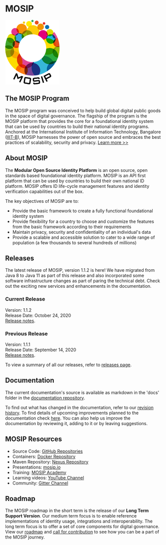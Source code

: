 # MOSIP

![](_images/mosip-logo.png)

## The MOSIP Program
The MOSIP program was conceived to help build global digital public goods in the space of digital governance. The flagship of the program is the MOSIP platform that provides the core for a foundational identity system that can be used by countries to build their national identity programs. Anchored at the International Institute of Information Technology, Bangalore ([IIIT-B](https://www.iiitb.ac.in/)), MOSIP harnesses the power of open source and embraces the best practices of scalability, security and privacy. [Learn more >>](https://www.mosip.io/)

## About MOSIP
The **Modular Open Source Identity Platform** is an open source, open standards based foundational identity platform. MOSIP is an API first platform that can be used by countries to build their own national ID platform. MOSIP offers ID life-cycle management features and identity verification capabilities out of the box.

The key objectives of MOSIP are to:
* Provide the basic framework to create a fully functional foundational identity system
* Provide flexibility for a country to choose and customize the features from the basic framework according to their requirements
* Maintain privacy, security and confidentiality of an individual's data
* Provide a scalable and accessible solution to cater to a wide range of population (a few thousands to several hundreds of millions)

## Releases
The latest release of MOSIP, version 1.1.2 is here! We have migrated from Java 8 to Java 11 as part of this release and also incorporated some software infrastructure changes as part of paring the technical debt. Check out the exciting new services and enhancements in the documentation.

### Current Release 
Version: 1.1.2<br>Release Date: October 24, 2020<br>[Release notes](Release-Notes-1.1.2.md).

### Previous Release
Version: 1.1.1<br>Release Date: September 14, 2020<br> [Release notes](Release-Notes-1.1.1.md).

To view a summary of all our releases, refer to [releases page](MOSIP-Releases.md).

## Documentation
The current documentation's source is available as markdown in the 'docs' folder in the [documentation repository](https://github.com/mosip/documentation).

To find out what has changed in the documentation, refer to our [revision history](Revision-History.md). To find details of upcoming improvements planned to the documentation check [here](Documentation-Updates.md). You can also help us improve the documentation by reviewing it, adding to it or by leaving suggestions.

## MOSIP Resources
* Source Code: [GitHub Repositories](https://github.com/mosip)
* Containers: [Docker Repository](https://hub.docker.com/u/mosipid)
* Maven Repository: [Nexus Repository](https://oss.sonatype.org/service/local/repositories/snapshots/content/io/mosip/)
* Presentations: [mosip.io](https://www.mosip.io/resources.php)
* Training: [MOSIP Academy](https://academy.mosip.io)
* Learning videos: [YouTube Channel](https://www.youtube.com/channel/UCKFSVO6BO1QLvBzc4voziDg)
* Community: [Gitter Channel](https://gitter.im/mosip-community/community)

## Roadmap
The MOSIP roadmap in the short term is the release of our **Long Term Support Version**. Our medium term focus is to enable reference implementations of identity usage, integrations and interoperability. The long term focus is to offer a set of core components for digital governance. View our [roadmap](roadmap.md) and [call for contribution](Call-for-Contribution.md) to see how you can be a part of the MOSIP journey.
